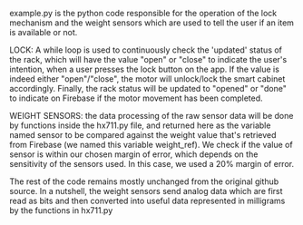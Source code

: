 example.py is the python code responsible for the operation of the lock mechanism and the weight sensors which are used to tell the user if an item is available or not.

LOCK:
A while loop is used to continuously check the 'updated' status of the rack, which will have the value "open" or "close" to indicate the user's intention, when a user presses the lock button on the app. If the value is indeed either "open"/"close", the motor will unlock/lock the smart cabinet accordingly. Finally, the rack status will be updated to "opened" or "done" to indicate on Firebase if the motor movement has been completed.

WEIGHT SENSORS:
the data processing of the raw sensor data will be done by functions inside the hx711.py file, and returned here as the variable named sensor to be compared against the weight value that's retrieved from Firebase (we named this variable weight_ref). We check if the value of sensor is within our chosen margin of error, which depends on the sensitivity of the sensors used. In this case, we used a 20% margin of error.

The rest of the code remains mostly unchanged from the original github source.
In a nutshell, the weight sensors send analog data which are first read as bits and then converted into useful data represented in milligrams by the functions in hx711.py
